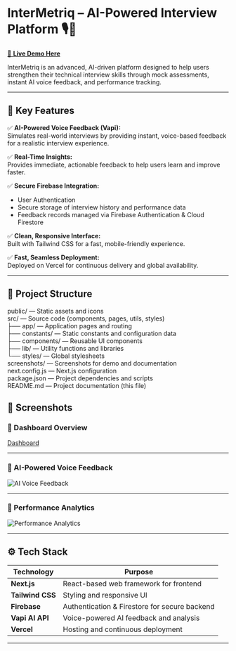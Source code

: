 # InterMetriq – AI-Powered Interview Platform 🎙️🧠

[🚀 **Live Demo Here**](https://inter-metric-interview-platform.vercel.app/)

InterMetriq is an advanced, AI-driven platform designed to help users strengthen their technical interview skills through mock assessments, instant AI voice feedback, and performance tracking.

---

## 📌 Key Features

✅ **AI-Powered Voice Feedback (Vapi):**  
Simulates real-world interviews by providing instant, voice-based feedback for a realistic interview experience.

✅ **Real-Time Insights:**  
Provides immediate, actionable feedback to help users learn and improve faster.

✅ **Secure Firebase Integration:**
- User Authentication  
- Secure storage of interview history and performance data  
- Feedback records managed via Firebase Authentication & Cloud Firestore  

✅ **Clean, Responsive Interface:**  
Built with Tailwind CSS for a fast, mobile-friendly experience.

✅ **Fast, Seamless Deployment:**  
Deployed on Vercel for continuous delivery and global availability.

---

## 📂 Project Structure

public/               — Static assets and icons  
src/                  — Source code (components, pages, utils, styles)  
   ├── app/          — Application pages and routing  
   ├── constants/    — Static constants and configuration data  
   ├── components/   — Reusable UI components  
   ├── lib/          — Utility functions and libraries  
   └── styles/       — Global stylesheets  
screenshots/          — Screenshots for demo and documentation  
next.config.js        — Next.js configuration  
package.json          — Project dependencies and scripts  
README.md             — Project documentation (this file)  

## 📸 Screenshots

### 🔹 Dashboard Overview
[Dashboard](https://surli.cc/akjzof)

---

### 🔹 AI-Powered Voice Feedback
![AI Voice Feedback](./screenshots/feedback-section.png)

---

### 🔹 Performance Analytics
![Performance Analytics](./screenshots/performance-analytics.png)

---

## ⚙️ Tech Stack

| Technology       | Purpose                                        |
|------------------|-----------------------------------------------|
| **Next.js**      | React-based web framework for frontend         |
| **Tailwind CSS** | Styling and responsive UI                      |
| **Firebase**     | Authentication & Firestore for secure backend  |
| **Vapi AI API**  | Voice-powered AI feedback and analysis         |
| **Vercel**       | Hosting and continuous deployment              |

---






